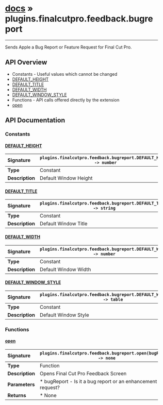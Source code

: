 # [docs](index.md) » plugins.finalcutpro.feedback.bugreport
---

Sends Apple a Bug Report or Feature Request for Final Cut Pro.

## API Overview
* Constants - Useful values which cannot be changed
 * [DEFAULT_HEIGHT](#default_height)
 * [DEFAULT_TITLE](#default_title)
 * [DEFAULT_WIDTH](#default_width)
 * [DEFAULT_WINDOW_STYLE](#default_window_style)
* Functions - API calls offered directly by the extension
 * [open](#open)

## API Documentation

### Constants

#### [DEFAULT_HEIGHT](#default_height)
| <span style="float: left;">**Signature**</span> | <span style="float: left;">`plugins.finalcutpro.feedback.bugreport.DEFAULT_HEIGHT -> number` </span>                                                          |
| -----------------------------------------------------|---------------------------------------------------------------------------------------------------------|
| **Type**                                             | Constant                                                                                         |
| **Description**                                      | Default Window Height                                                                                         |

#### [DEFAULT_TITLE](#default_title)
| <span style="float: left;">**Signature**</span> | <span style="float: left;">`plugins.finalcutpro.feedback.bugreport.DEFAULT_TITLE -> string` </span>                                                          |
| -----------------------------------------------------|---------------------------------------------------------------------------------------------------------|
| **Type**                                             | Constant                                                                                         |
| **Description**                                      | Default Window Title                                                                                         |

#### [DEFAULT_WIDTH](#default_width)
| <span style="float: left;">**Signature**</span> | <span style="float: left;">`plugins.finalcutpro.feedback.bugreport.DEFAULT_WIDTH -> number` </span>                                                          |
| -----------------------------------------------------|---------------------------------------------------------------------------------------------------------|
| **Type**                                             | Constant                                                                                         |
| **Description**                                      | Default Window Width                                                                                         |

#### [DEFAULT_WINDOW_STYLE](#default_window_style)
| <span style="float: left;">**Signature**</span> | <span style="float: left;">`plugins.finalcutpro.feedback.bugreport.DEFAULT_WINDOW_STYLE -> table` </span>                                                          |
| -----------------------------------------------------|---------------------------------------------------------------------------------------------------------|
| **Type**                                             | Constant                                                                                         |
| **Description**                                      | Default Window Style                                                                                         |

### Functions

#### [open](#open)
| <span style="float: left;">**Signature**</span> | <span style="float: left;">`plugins.finalcutpro.feedback.bugreport.open(bugReport) -> none` </span>                                                          |
| -----------------------------------------------------|---------------------------------------------------------------------------------------------------------|
| **Type**                                             | Function                                                                                         |
| **Description**                                      | Opens Final Cut Pro Feedback Screen                                                                                         |
| **Parameters**                                       |  * bugReport - Is it a bug report or an enhancement request?                                       |
| **Returns**                                          |  * None                                                |

